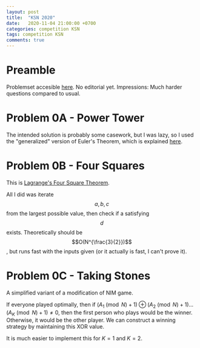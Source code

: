 ```yaml
---
layout: post
title:  "KSN 2020"
date:   2020-11-04 21:00:00 +0700
categories: competition KSN
tags: competition KSN
comments: true
---
```


# Preamble

Problemset accesible [here](https://tlx.toki.id/problems/ksn-2020).
No editorial yet.
Impressions: Much harder questions compared to usual.

# Problem 0A - Power Tower

The intended solution is probably some casework, but I was lazy, so I used the "generalized" version of Euler's Theorem, which is explained [here](https://cp-algorithms.com/algebra/phi-function.html).

# Problem 0B - Four Squares

This is [Lagrange's Four Square Theorem](https://en.wikipedia.org/wiki/Lagrange%27s_four-square_theorem). 

All I did was iterate $$a, b, c$$ from the largest possible value, then check if a satisfying $$d$$ exists. Theoretically should be $$O(N^{\frac{3}{2}})$$, but runs fast with the inputs given (or it actually is fast, I can't prove it).

# Problem 0C - Taking Stones

A simplified variant of a modification of NIM game. 

If everyone played optimally, 
then if $(A_1 \pmod N + 1) \oplus  (A_2 \pmod N + 1) \dots (A_K \pmod N + 1) \neq 0$, then the first person who plays would be the winner. Otherwise, it would be the other player. We can construct a winning strategy by maintaining this XOR value. 

It is much easier to implement this for $K = 1$ and $K = 2$.